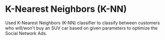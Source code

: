 # K-Nearest Neighbors (K-NN)

Used K-Nearest Neighbors (K-NN) classifier to classify between customers who will/won't buy an SUV car based on given parameters to optimize the Social Network Ads.

